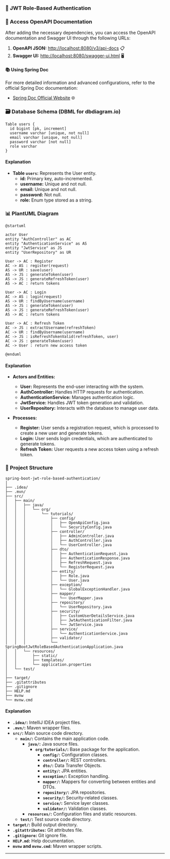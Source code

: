 ### 🔐 JWT Role-Based Authentication

### 📄 Access OpenAPI Documentation
After adding the necessary dependencies, you can access the OpenAPI documentation and Swagger UI through the following URLs:

1. **OpenAPI JSON:** [http://localhost:8080/v3/api-docs](http://localhost:8080/v3/api-docs) 📋
2. **Swagger UI:** [http://localhost:8080/swagger-ui.html](http://localhost:8080/swagger-ui.html) 🖥️

#### 📚 Using Spring Doc
For more detailed information and advanced configurations, refer to the official Spring Doc documentation:
- [Spring Doc Official Website](https://springdoc.org/) 🌐

### 🗃️ Database Schema (DBML for dbdiagram.io)

```dbml
Table users {
  id bigint [pk, increment]
  username varchar [unique, not null]
  email varchar [unique, not null]
  password varchar [not null]
  role varchar
}
```

#### Explanation
- **Table `users`:** Represents the User entity.
    - **id:** Primary key, auto-incremented.
    - **username:** Unique and not null.
    - **email:** Unique and not null.
    - **password:** Not null.
    - **role:** Enum type stored as a string.

### 📊 PlantUML Diagram

```plantuml
@startuml

actor User
entity "AuthController" as AC
entity "AuthenticationService" as AS
entity "JwtService" as JS
entity "UserRepository" as UR

User -> AC : Register
AC -> AS : register(request)
AS -> UR : save(user)
AS -> JS : generateToken(user)
AS -> JS : generateRefreshToken(user)
AS -> AC : return tokens

User -> AC : Login
AC -> AS : login(request)
AS -> UR : findByUsername(username)
AS -> JS : generateToken(user)
AS -> JS : generateRefreshToken(user)
AS -> AC : return tokens

User -> AC : Refresh Token
AC -> JS : extractUsername(refreshToken)
AC -> UR : findByUsername(username)
AC -> JS : isRefreshTokenValid(refreshToken, user)
AC -> JS : generateToken(user)
AC -> User : return new access token

@enduml
```

#### Explanation
- **Actors and Entities:**
    - **User:** Represents the end-user interacting with the system.
    - **AuthController:** Handles HTTP requests for authentication.
    - **AuthenticationService:** Manages authentication logic.
    - **JwtService:** Handles JWT token generation and validation.
    - **UserRepository:** Interacts with the database to manage user data.

- **Processes:**
    - **Register:** User sends a registration request, which is processed to create a new user and generate tokens.
    - **Login:** User sends login credentials, which are authenticated to generate tokens.
    - **Refresh Token:** User requests a new access token using a refresh token.

### 📁 Project Structure

```plaintext
spring-boot-jwt-role-based-authentication/
│
├── .idea/
├── .mvn/
├── src/
│   ├── main/
│   │   ├── java/
│   │   │   └── org/
│   │   │       └── tutorials/
│   │   │           ├── config/
│   │   │           │   ├── OpenApiConfig.java
│   │   │           │   └── SecurityConfig.java
│   │   │           ├── controller/
│   │   │           │   ├── AdminController.java
│   │   │           │   ├── AuthController.java
│   │   │           │   └── UserController.java
│   │   │           ├── dto/
│   │   │           │   ├── AuthenticationRequest.java
│   │   │           │   ├── AuthenticationResponse.java
│   │   │           │   ├── RefreshRequest.java
│   │   │           │   └── RegisterRequest.java
│   │   │           ├── entity/
│   │   │           │   ├── Role.java
│   │   │           │   └── User.java
│   │   │           ├── exception/
│   │   │           │   └── GlobalExceptionHandler.java
│   │   │           ├── mapper/
│   │   │           │   └── UserMapper.java
│   │   │           ├── repository/
│   │   │           │   └── UserRepository.java
│   │   │           ├── security/
│   │   │           │   ├── CustomUserDetailsService.java
│   │   │           │   ├── JwtAuthenticationFilter.java
│   │   │           │   └── JwtService.java
│   │   │           ├── service/
│   │   │           │   └── AuthenticationService.java
│   │   │           ├── validator/
│   │   │           └── SpringBootJwtRoleBasedAuthenticationApplication.java
│   │   └── resources/
│   │       ├── static/
│   │       ├── templates/
│   │       └── application.properties
│   └── test/
│
├── target/
├── .gitattributes
├── .gitignore
├── HELP.md
├── mvnw
└── mvnw.cmd
```

#### Explanation
- **`.idea/`:** IntelliJ IDEA project files.
- **`.mvn/`:** Maven wrapper files.
- **`src/`:** Main source code directory.
  - **`main/`:** Contains the main application code.
    - **`java/`:** Java source files.
      - **`org/tutorials/`:** Base package for the application.
        - **`config/`:** Configuration classes.
        - **`controller/`:** REST controllers.
        - **`dto/`:** Data Transfer Objects.
        - **`entity/`:** JPA entities.
        - **`exception/`:** Exception handling.
        - **`mapper/`:** Mappers for converting between entities and DTOs.
        - **`repository/`:** JPA repositories.
        - **`security/`:** Security-related classes.
        - **`service/`:** Service layer classes.
        - **`validator/`:** Validation classes.
    - **`resources/`:** Configuration files and static resources.
  - **`test/`:** Test source code directory.
- **`target/`:** Build output directory.
- **`.gitattributes`:** Git attributes file.
- **`.gitignore`:** Git ignore file.
- **`HELP.md`:** Help documentation.
- **`mvnw` and `mvnw.cmd`:** Maven wrapper scripts.

---
